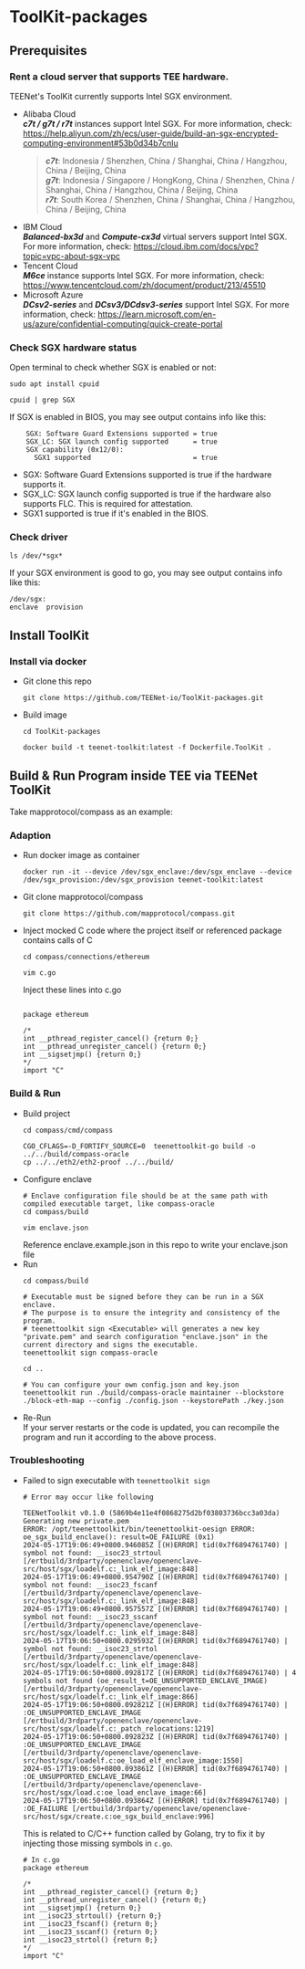 # ToolKit-packages

## Prerequisites
### Rent a cloud server that supports TEE hardware.   
TEENet's ToolKit currently supports Intel SGX environment.  
- Alibaba Cloud  
  ***c7t / g7t / r7t*** instances support Intel SGX. For more information, check: https://help.aliyun.com/zh/ecs/user-guide/build-an-sgx-encrypted-computing-environment#53b0d34b7cnlu   
  > ***c7t***: Indonesia / Shenzhen, China / Shanghai, China / Hangzhou, China / Beijing, China  
    ***g7t***: Indonesia / Singapore / HongKong, China / Shenzhen, China / Shanghai, China / Hangzhou, China / Beijing, China   
    ***r7t***: South Korea / Shenzhen, China / Shanghai, China / Hangzhou, China / Beijing, China    
- IBM Cloud  
  ***Balanced-bx3d*** and ***Compute-cx3d*** virtual servers support Intel SGX. For more information, check: https://cloud.ibm.com/docs/vpc?topic=vpc-about-sgx-vpc  
- Tencent Cloud  
  ***M6ce*** instance supports Intel SGX. For more information, check: https://www.tencentcloud.com/zh/document/product/213/45510
- Microsoft Azure   
 ***DCsv2-series*** and ***DCsv3/DCdsv3-series*** support Intel SGX. For more information, check: https://learn.microsoft.com/en-us/azure/confidential-computing/quick-create-portal   
### Check SGX hardware status
Open terminal to check whether SGX is enabled or not:
```shell
sudo apt install cpuid

cpuid | grep SGX
```
If SGX is enabled in BIOS, you may see output contains info like this:
```shell
    SGX: Software Guard Extensions supported = true
    SGX_LC: SGX launch config supported      = true
    SGX capability (0x12/0):
      SGX1 supported                         = true
```
- SGX: Software Guard Extensions supported is true if the hardware supports it.
- SGX_LC: SGX launch config supported is true if the hardware also supports FLC. This is required for attestation.
- SGX1 supported is true if it's enabled in the BIOS.
### Check driver
```shell
ls /dev/*sgx*
```
If your SGX environment is good to go, you may see output contains info like this:
```shell
/dev/sgx:
enclave  provision
```

## Install ToolKit
### Install via docker
- Git clone this repo  
  ```shell
  git clone https://github.com/TEENet-io/ToolKit-packages.git
  ```
- Build image
  ```shell
  cd ToolKit-packages

  docker build -t teenet-toolkit:latest -f Dockerfile.ToolKit .
  ```
## Build & Run Program inside TEE via TEENet ToolKit
Take mapprotocol/compass as an example:   
### Adaption
- Run docker image as container
  ```shell
  docker run -it --device /dev/sgx_enclave:/dev/sgx_enclave --device /dev/sgx_provision:/dev/sgx_provision teenet-toolkit:latest
  ```
- Git clone mapprotocol/compass
  ```shell
  git clone https://github.com/mapprotocol/compass.git
  ```
- Inject mocked C code where the project itself or referenced package contains calls of C
  ```shell
  cd compass/connections/ethereum

  vim c.go
  ```

  Inject these lines into c.go
  ```golang
  
  package ethereum
  
  /*
  int __pthread_register_cancel() {return 0;}
  int __pthread_unregister_cancel() {return 0;}
  int __sigsetjmp() {return 0;}
  */
  import "C"
  
  ```
### Build & Run
- Build project
  ```shell
  cd compass/cmd/compass

  CGO_CFLAGS=-D_FORTIFY_SOURCE=0  teenettoolkit-go build -o ../../build/compass-oracle
  cp ../../eth2/eth2-proof ../../build/
  ```
- Configure enclave
  ```shell
  # Enclave configuration file should be at the same path with compiled executable target, like compass-oracle
  cd compass/build

  vim enclave.json
  ```
  Reference enclave.example.json in this repo to write your enclave.json file
- Run  
  ```shell
  cd compass/build

  # Executable must be signed before they can be run in a SGX enclave.
  # The purpose is to ensure the integrity and consistency of the program. 
  # teenettoolkit sign <Executable> will generates a new key "private.pem" and search configuration "enclave.json" in the current directory and signs the executable.
  teenettoolkit sign compass-oracle

  cd ..

  # You can configure your own config.json and key.json
  teenettoolkit run ./build/compass-oracle maintainer --blockstore ./block-eth-map --config ./config.json --keystorePath ./key.json
  ```
- Re-Run   
  If your server restarts or the code is updated, you can recompile the program and run it according to the above process.

### Troubleshooting
- Failed to sign executable with ```teenettoolkit sign```
  ```shell
  # Error may occur like following
  
  TEENetToolkit v0.1.0 (5869b4e11e4f0868275d2bf03803736bcc3a03da)
  Generating new private.pem
  ERROR: /opt/teenettoolkit/bin/teenettoolkit-oesign ERROR: oe_sgx_build_enclave(): result=OE_FAILURE (0x1)
  2024-05-17T19:06:49+0800.946085Z [(H)ERROR] tid(0x7f6894761740) | symbol not found: __isoc23_strtoul [/ertbuild/3rdparty/openenclave/openenclave-src/host/sgx/loadelf.c:_link_elf_image:848]
  2024-05-17T19:06:49+0800.954790Z [(H)ERROR] tid(0x7f6894761740) | symbol not found: __isoc23_fscanf [/ertbuild/3rdparty/openenclave/openenclave-src/host/sgx/loadelf.c:_link_elf_image:848]
  2024-05-17T19:06:49+0800.957557Z [(H)ERROR] tid(0x7f6894761740) | symbol not found: __isoc23_sscanf [/ertbuild/3rdparty/openenclave/openenclave-src/host/sgx/loadelf.c:_link_elf_image:848]
  2024-05-17T19:06:50+0800.029593Z [(H)ERROR] tid(0x7f6894761740) | symbol not found: __isoc23_strtol [/ertbuild/3rdparty/openenclave/openenclave-src/host/sgx/loadelf.c:_link_elf_image:848]
  2024-05-17T19:06:50+0800.092817Z [(H)ERROR] tid(0x7f6894761740) | 4 symbols not found (oe_result_t=OE_UNSUPPORTED_ENCLAVE_IMAGE) [/ertbuild/3rdparty/openenclave/openenclave-src/host/sgx/loadelf.c:_link_elf_image:866]
  2024-05-17T19:06:50+0800.092821Z [(H)ERROR] tid(0x7f6894761740) | :OE_UNSUPPORTED_ENCLAVE_IMAGE [/ertbuild/3rdparty/openenclave/openenclave-src/host/sgx/loadelf.c:_patch_relocations:1219]
  2024-05-17T19:06:50+0800.092823Z [(H)ERROR] tid(0x7f6894761740) | :OE_UNSUPPORTED_ENCLAVE_IMAGE [/ertbuild/3rdparty/openenclave/openenclave-src/host/sgx/loadelf.c:oe_load_elf_enclave_image:1550]
  2024-05-17T19:06:50+0800.093861Z [(H)ERROR] tid(0x7f6894761740) | :OE_UNSUPPORTED_ENCLAVE_IMAGE [/ertbuild/3rdparty/openenclave/openenclave-src/host/sgx/load.c:oe_load_enclave_image:66]
  2024-05-17T19:06:50+0800.093864Z [(H)ERROR] tid(0x7f6894761740) | :OE_FAILURE [/ertbuild/3rdparty/openenclave/openenclave-src/host/sgx/create.c:oe_sgx_build_enclave:996]

  ```

  This is related to C/C++ function called by Golang, try to fix it by injecting those missing symbols in ```c.go```.

  ```shell
  # In c.go
  package ethereum
  
  /*
  int __pthread_register_cancel() {return 0;}
  int __pthread_unregister_cancel() {return 0;}
  int __sigsetjmp() {return 0;}
  int __isoc23_strtoul() {return 0;}
  int __isoc23_fscanf() {return 0;}
  int __isoc23_sscanf() {return 0;}
  int __isoc23_strtol() {return 0;}
  */
  import "C"

  ```
  
### 
  
